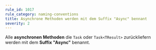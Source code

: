 ```yaml
---
rule_id: 1017
rule_category: naming-conventions
title: Asynchrone Methoden werden mit dem Suffix "Async" bennant
severity: 2
---
```

Alle **asynchronen Methoden** die `Task` oder `Task<TResult>` zurückliefern werden mit dem **Suffix "Async"** benannt.
